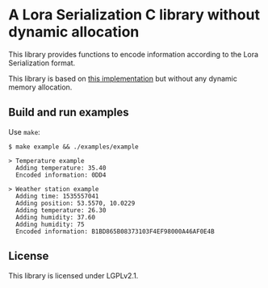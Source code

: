 # A Lora Serialization C library without dynamic allocation

This library provides functions to encode information according to the Lora
Serialization format.

This library is based on
[this implementation](https://github.com/thesolarnomad/lora-serialization) but
without any dynamic memory allocation.

## Build and run examples
Use `make`:

```
$ make example && ./examples/example 

> Temperature example
  Adding temperature: 35.40
  Encoded information: 0DD4

> Weather station example
  Adding time: 1535557041
  Adding position: 53.5570, 10.0229
  Adding temperature: 26.30
  Adding humidity: 37.60
  Adding humidity: 75
  Encoded information: B1BD865B08373103F4EF98000A46AF0E4B
```

## License
This library is licensed under LGPLv2.1.
